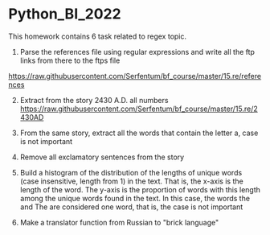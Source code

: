 # Python_BI_2022

This homework contains 6 task related to regex topic.

1. Parse the references file using regular expressions and write all the ftp links from there to the ftps file

https://raw.githubusercontent.com/Serfentum/bf_course/master/15.re/references


2. Extract from the story 2430 A.D. all numbers
https://raw.githubusercontent.com/Serfentum/bf_course/master/15.re/2430AD

3. From the same story, extract all the words that contain the letter a, case is not important

4. Remove all exclamatory sentences from the story

5. Build a histogram of the distribution of the lengths of unique words (case insensitive, length from 1) in the text.
That is, the x-axis is the length of the word. The y-axis is the proportion of words with this length among the unique words found in the text. In this case, the words the and The are considered one word, that is, the case is not important

6. Make a translator function from Russian to "brick language"
